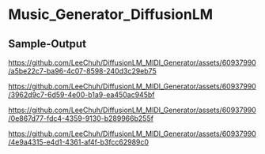 # Music_Generator_DiffusionLM


## Sample-Output

https://github.com/LeeChuh/DiffusionLM_MIDI_Generator/assets/60937990/a5be22c7-ba96-4c07-8598-240d3c29eb75

https://github.com/LeeChuh/DiffusionLM_MIDI_Generator/assets/60937990/3962d9c7-6d59-4e00-b1a9-ea450ac945bf

https://github.com/LeeChuh/DiffusionLM_MIDI_Generator/assets/60937990/0e867d77-fdc4-4359-9130-b289966b255f

https://github.com/LeeChuh/DiffusionLM_MIDI_Generator/assets/60937990/4e9a4315-e4d1-4361-af4f-b3fcc62989c0
